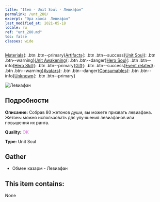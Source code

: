 ```yaml
---
title: "Item - Unit Soul - Левиафан"
permalink: /unt_280/
excerpt: "Эра хаоса  Левиафан"
last_modified_at: 2021-05-18
locale: ru
ref: "unt_280.md"
toc: false
classes: wide
---
```

 [Materials](/ItemsRU/){: .btn .btn--primary}[Artifacts](/ItemsRU/Artifacts/){: .btn .btn--success}[Unit Soul](/ItemsRU/UnitSoul/){: .btn .btn--warning}[Unit Awakening](/ItemsRU/UnitAwakening/){: .btn .btn--danger}[Hero Soul](/ItemsRU/HeroSoul/){: .btn .btn--info}[Hero Skill](/ItemsRU/HeroSkill/){: .btn .btn--primary}[Gift](/ItemsRU/Gift/){: .btn .btn--success}[Event related](/ItemsRU/Events/){: .btn .btn--warning}[Avatars](/ItemsRU/Avatars/){: .btn .btn--danger}[Consumables](/ItemsRU/Consumables/){: .btn .btn--info}[Unknown](/ItemsRU/Unknown/){: .btn .btn--primary}

 ![Левиафан](/images/u/ti_haiguai.jpg)

## Подробности
 **Описание:** Собрав 80 жетонов души, вы можете призвать левиафана. Жетоны можно использовать для улучшения левиафанов или повышения их ранга.

 **Quality:** <span style="color: #DA70D6">OK</span>

 **Type:** Unit Soul

## Gather

*    Обмен казарм - Левиафан 

## This item contains:

  None


